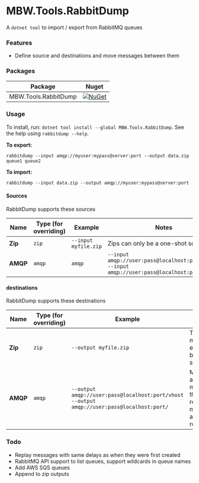 # MBW.Tools.RabbitDump

A `dotnet tool` to import / export from RabbitMQ queues

### Features

* Define source and destinations and move messages between them

### Packages

| Package | Nuget |
| ------------- |:-------------:|
| MBW.Tools.RabbitDump | [![NuGet](https://img.shields.io/nuget/v/MBW.Tools.RabbitDump.svg)](https://www.nuget.org/packages/MBW.Tools.RabbitDump) |

### Usage

To install, run: `dotnet tool install --global MBW.Tools.RabbitDump`. See the help using `rabbitdump --help`.

**To export:**
```
rabbitdump --input amqp://myuser:mypass@server:port --output data.zip queue1 queue2
```

**To import:**
```
rabbitdump --input data.zip --output amqp://myuser:mypass@server:port
```

#### Sources

RabbitDump supports these sources

| Name | Type (for overriding) | Example | Notes |
|----|----|----|----|
| **Zip**  | `zip` | `--input myfile.zip` | Zips can only be a one-shot source |
| **AMQP** | `amqp` | `amqp` | `--input amqp://user:pass@localhost:port/vhost`<br/>`--input amqp://user:pass@localhost:port/` | |

#### destinations

RabbitDump supports these destinations

| Name | Type (for overriding) | Example | Notes |
|----|----|----|----|
| **Zip**  | `zip` | `--output myfile.zip` | The zip must not exist before starting |
| **AMQP** | `amqp` | `--output amqp://user:pass@localhost:port/vhost`<br/>`--output amqp://user:pass@localhost:port/` | Messages are mandatory, the receiver must be able to route them |

### Todo

* Replay messages with same delays as when they were first created
* RabbitMQ API support to list queues, support wildcards in queue names
* Add AWS SQS queues
* Append to zip outputs